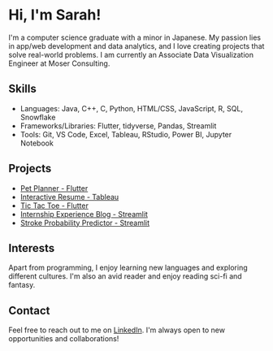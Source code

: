 # Hi, I'm Sarah!

I'm a computer science graduate with a minor in Japanese. My passion lies in app/web development and data analytics, and I love creating projects that solve real-world problems. I am currently an Associate Data Visualization Engineer at Moser Consulting.

## Skills
- Languages: Java, C++, C, Python, HTML/CSS, JavaScript, R, SQL, Snowflake
- Frameworks/Libraries: Flutter, tidyverse, Pandas, Streamlit
- Tools: Git, VS Code, Excel, Tableau, RStudio, Power BI, Jupyter Notebook

## Projects

- [Pet Planner - Flutter](https://github.com/JPalmDesign/INDY8-Pet_Planner)
- [Interactive Resume - Tableau](https://github.com/sg00990/interactive_resume)
- [Tic Tac Toe - Flutter](https://github.com/sg00990/TicTacToe_Flutter)
- [Internship Experience Blog - Streamlit](https://github.com/sg00990/intern_blog)
- [Stroke Probability Predictor - Streamlit](https://github.com/sg00990/stroke_analysis_st)

## Interests

Apart from programming, I enjoy learning new languages and exploring different cultures. I'm also an avid reader and enjoy reading sci-fi and fantasy.

## Contact

Feel free to reach out to me on [LinkedIn](https://www.linkedin.com/in/sarah-graddy/). I'm always open to new opportunities and collaborations!

